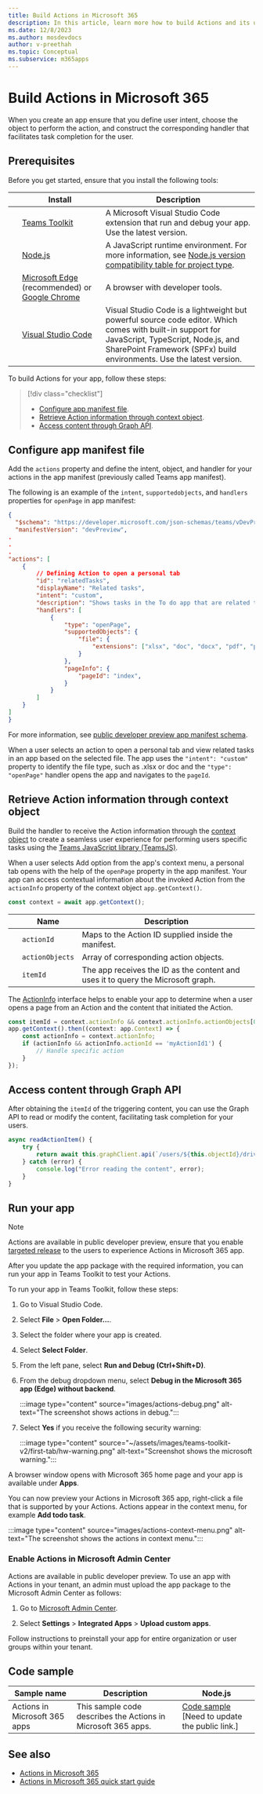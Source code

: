 ```yaml
---
title: Build Actions in Microsoft 365
description: In this article, learn more how to build Actions and its use cases.
ms.date: 12/8/2023
ms.author: mosdevdocs
author: v-preethah
ms.topic: Conceptual
ms.subservice: m365apps
---
```


# Build Actions in Microsoft 365

When you create an app ensure that you define user intent, choose the object to perform the action, and construct the corresponding handler that facilitates task completion for the user.

## Prerequisites

Before you get started, ensure that you install the following tools:

| &nbsp; | Install | Description |
| --- | --- | --- |
| &nbsp; | [Teams Toolkit](../toolkit/install-Teams-Toolkit.md) | A Microsoft Visual Studio Code extension that run and debug your app. Use the latest version. |
| &nbsp; | [Node.js](https://nodejs.org/en/download/) | A JavaScript runtime environment. For more information, see [Node.js version compatibility table for project type](~/toolkit/build-environments.md#nodejs-version-compatibility-table-for-project-type).|
| &nbsp; | [Microsoft Edge](https://www.microsoft.com/edge) (recommended) or [Google Chrome](https://www.google.com/chrome/) | A browser with developer tools. |
| &nbsp; | [Visual Studio Code](https://code.visualstudio.com/download) | Visual Studio Code is a lightweight but powerful source code editor. Which comes with built-in support for JavaScript, TypeScript, Node.js, and SharePoint Framework (SPFx) build environments. Use the latest version. |

To build Actions for your app, follow these steps:

> [!div class="checklist"]
>
>* [Configure app manifest file](#configure-app-manifest-file).
>* [Retrieve Action information through context object](#retrieve-action-information-through-context-object).
>* [Access content through Graph API](#access-content-through-graph-api).

## Configure app manifest file

Add the `actions` property and define the intent, object, and handler for your actions in the app manifest (previously called Teams app manifest).

The following is an example of the `intent`, `supportedobjects`, and `handlers` properties for `openPage` in app manifest:

```json
{
  "$schema": "https://developer.microsoft.com/json-schemas/teams/vDevPreview/MicrosoftTeams.schema.json",
  "manifestVersion": "devPreview",
.
.
.
"actions": [
    {
        // Defining Action to open a personal tab
        "id": "relatedTasks",
        "displayName": "Related tasks",
        "intent": "custom",
        "description": "Shows tasks in the To do app that are related to this file.",
        "handlers": [
            {
                "type": "openPage",
                "supportedObjects": {
                    "file": {
                        "extensions": ["xlsx", "doc", "docx", "pdf", "pptx", "ppt"]
                    }
                },
                "pageInfo": {
                    "pageId": "index",
                }
            }
        ]
    }
]
}
```

For more information, see [public developer preview app manifest schema](../resources/schema/manifest-schema-dev-preview.md#actions).

When a user selects an action to open a personal tab and view related tasks in an app based on the selected file. The app uses the `"intent": "custom"` property to identify the file type, such as .xlsx or doc and the `"type": "openPage"` handler opens the app and navigates to the `pageId`.

## Retrieve Action information through context object

Build the handler to receive the Action information through the [context object](/javascript/api/%40microsoft/teams-js/app.context?view=msteams-client-js-latest&preserve-view=true) to create a seamless user experience for performing users specific tasks using the [Teams JavaScript library (TeamsJS)](/javascript/api/@microsoft/teams-js).

When a user selects Add option from the app's context menu, a personal tab opens with the help of the `openPage` property in the app manifest. Your app can access contextual information about the invoked Action from the `actionInfo` property of the context object `app.getContext()`.

```javascript
const context = await app.getContext();
```

| &nbsp; | Name | Description |
| --- | --- | --- |
| &nbsp; | `actionId` | Maps to the Action ID supplied inside the manifest. |
| &nbsp; | `actionObjects` | Array of corresponding action objects. |
| &nbsp; | `itemId` | The app receives the ID as the content and uses it to query the Microsoft graph. |

The [ActionInfo](/javascript/api/@microsoft/teams-js/actioninfo) interface helps to enable your app to determine when a user opens a page from an Action and the content that initiated the Action.

```javascript
const itemId = context.actionInfo && context.actionInfo.actionObjects[0].itemId;
app.getContext().then((context: app.Context) => {
    const actionInfo = context.actionInfo;
    if (actionInfo && actionInfo.actionId == 'myActionId1') {
        // Handle specific action
    }
});
```

## Access content through Graph API

After obtaining the `itemId` of the triggering content, you can use the Graph API to read or modify the content, facilitating task completion for your users.

```javascript
async readActionItem() {
    try {
        return await this.graphClient.api(`/users/${this.objectId}/drive/items/${this.itemId}`).get();
    } catch (error) {
        console.log("Error reading the content", error);
    }
}
```

## Run your app

> [!NOTE]
> Actions are available in public developer preview, ensure that you enable [targeted release](/microsoft-365/admin/manage/release-options-in-office-365?view=o365-worldwide&preserve-view=true) to the users to experience Actions in Microsoft 365 app.

After you update the app package with the required information, you can run your app in Teams Toolkit to test your Actions.

To run your app in Teams Toolkit, follow these steps:

1. Go to Visual Studio Code.

1. Select **File** > **Open Folder...**.

1. Select the folder where your app is created.

1. Select **Select Folder**.

1. From the left pane, select **Run and Debug (Ctrl+Shift+D)**.

1. From the debug dropdown menu, select **Debug in the Microsoft 365 app (Edge) without backend**.

   :::image type="content" source="images/actions-debug.png" alt-text="The screenshot shows actions in debug.":::

1. Select **Yes** if you receive the following security warning:

   :::image type="content" source="~/assets/images/teams-toolkit-v2/first-tab/hw-warning.png" alt-text="Screenshot shows the microsoft warning.":::

A browser window opens with Microsoft 365 home page and your app is available under **Apps**.

You can now preview your Actions in Microsoft 365 app, right-click a file that is supported by your Actions. Actions appear in the context menu, for example **Add todo task**.

:::image type="content" source="images/actions-context-menu.png" alt-text="The screenshot shows the actions in context menu.":::

### Enable Actions in Microsoft Admin Center

Actions are available in public developer preview. To use an app with Actions in your tenant, an admin must upload the app package to the Microsoft Admin Center as follows:

1. Go to [Microsoft Admin Center](https://admin.microsoft.com/AdminPortal#/homepage).

1. Select **Settings** > **Integrated Apps** > **Upload custom apps**.

Follow instructions to preinstall your app for entire organization or user groups within your tenant.

## Code sample

| **Sample name** | **Description** |**Node.js** |
|-----------------|-----------------|----------------|
| Actions in Microsoft 365 apps | This sample code describes the Actions in Microsoft 365 apps. | [Code sample](https://github.com/OfficeDev/m365-msteams-actions-preview/tree/main) [Need to update the public link.]|

## See also

* [Actions in Microsoft 365](actions-in-m365.md)
* [Actions in Microsoft 365 quick start guide](actions-in-m365-quick-start-guide.md)
